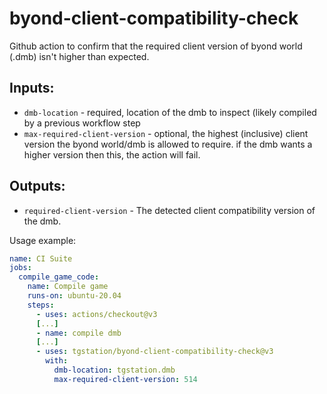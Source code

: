 # byond-client-compatibility-check
Github action to confirm that the required client version of byond world (.dmb) isn't higher than expected.

## Inputs:

* `dmb-location` - required, location of the dmb to inspect (likely compiled by a previous workflow step
* `max-required-client-version` - optional, the highest (inclusive) client version the byond world/dmb is allowed to require. if the dmb wants a higher version then this, the action will fail.

## Outputs:
* `required-client-version` - The detected client compatibility version of the dmb.

Usage example:

```yml
name: CI Suite
jobs:
  compile_game_code:
    name: Compile game
    runs-on: ubuntu-20.04
    steps:
      - uses: actions/checkout@v3
      [...]
      - name: compile dmb
      [...]
      - uses: tgstation/byond-client-compatibility-check@v3
        with:
          dmb-location: tgstation.dmb
          max-required-client-version: 514
```
